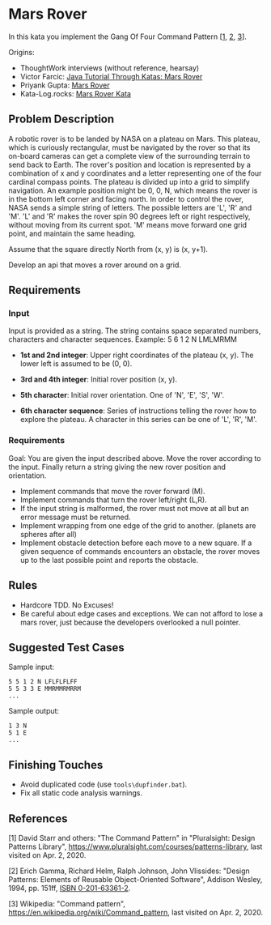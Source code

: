 # Mars Rover

In this kata you implement the Gang Of Four Command Pattern [[1](#ref-1), [2](#ref-2), [3](#ref-3)].

Origins:

- ThoughtWork interviews (without reference, hearsay)
- Victor Farcic: [Java Tutorial Through Katas: Mars Rover](https://technologyconversations.com/2014/10/17/java-tutorial-through-katas-mars-rover/)
- Priyank Gupta: [Mars Rover](https://github.com/priyaaank/MarsRover/blob/master/README.md)
- Kata-Log.rocks: [Mars Rover Kata](https://kata-log.rocks/mars-rover-kata)

## Problem Description

A robotic rover is to be landed by NASA on a plateau on Mars. This plateau, which is curiously rectangular, must be navigated by the rover so that its on-board cameras can get a complete view of the surrounding terrain to send back to Earth. The rover's position and location is represented by a combination of x and y coordinates and a letter representing one of the four cardinal compass points. The plateau is divided up into a grid to simplify navigation. An example position might be 0, 0, N, which means the rover is in the bottom left corner and facing north. In order to control the rover, NASA sends a simple string of letters. The possible letters are 'L', 'R' and 'M'. 'L' and 'R' makes the rover spin 90 degrees left or right respectively, without moving from its current spot. 'M' means move forward one grid point, and maintain the same heading.

Assume that the square directly North from (x, y) is (x, y+1).

Develop an api that moves a rover around on a grid.

## Requirements

### Input

Input is provided as a string. The string contains space separated numbers, characters and character sequences. Example: 5 6 1 2 N LMLMRMM

* **1st and 2nd integer**: Upper right coordinates of the plateau (x, y). The lower left is assumed to be (0, 0).

* **3rd and 4th integer**: Initial rover position (x, y).

* **5th character**: Initial rover orientation. One of 'N', 'E', 'S', 'W'.

* **6th character sequence**: Series of instructions telling the rover how to explore the plateau. A character in this series can be one of 'L', 'R', 'M'.

### Requirements

Goal: You are given the input described above. Move the rover according to the input. Finally return a string giving the new rover position and orientation.

* Implement commands that move the rover forward (M).
* Implement commands that turn the rover left/right (L,R).
* If the input string is malformed, the rover must not move at all but an error message must be returned.
* Implement wrapping from one edge of the grid to another. (planets are spheres after all)
* Implement obstacle detection before each move to a new square. If a given sequence of commands encounters an obstacle, the rover moves up to the last possible point and reports the obstacle.

## Rules

* Hardcore TDD. No Excuses!
* Be careful about edge cases and exceptions. We can not afford to lose a mars rover, just because the developers overlooked a null pointer.

## Suggested Test Cases

Sample input:

```
5 5 1 2 N LFLFLFLFF
5 5 3 3 E MMRMMRMRRM
...
```

Sample output:

```
1 3 N
5 1 E
...
```

## Finishing Touches

- Avoid duplicated code (use `tools\dupfinder.bat`).
- Fix all static code analysis warnings.

## References

<a name="ref-1">[1]</a> David Starr and others: "The Command Pattern" in "Pluralsight: Design Patterns Library", https://www.pluralsight.com/courses/patterns-library, last visited on Apr. 2, 2020.

<a name="ref-2">[2]</a> Erich Gamma, Richard Helm, Ralph Johnson, John Vlissides: "Design Patterns: Elements of Reusable Object-Oriented Software", Addison Wesley, 1994, pp. 151ff, [ISBN 0-201-63361-2](https://en.wikipedia.org/wiki/Special:BookSources/0-201-63361-2).

<a name="ref-3">[3]</a> Wikipedia: "Command pattern", https://en.wikipedia.org/wiki/Command_pattern, last visited on Apr. 2, 2020.
